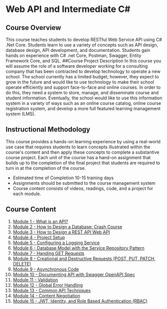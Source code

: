 # Web API and Intermediate C#
## Course Overview
This course teaches students to develop RESTful Web Service API using C# .Net Core.  Students learn to use a variety of concepts such as API design, database design, API development, and documentation.  Students gain hands on experience with C# .net Core, Postman, Swagger, Entity Framework Core, and SQL.
##Course Project Description
In this course you will assume the role of a software developer working for a consulting company that has been contracted to develop technology to operate a new school.  The school currently has a limited budget; however, they expect to grow in the future and would like to use technology to make their school operate efficiently and support face-to-face and online courses.  In order to do this, they need a system to store, manage, and disseminate course and student information.   Eventually, the school would like to use this information system in a variety of ways such as an online course catalog, online course registration system, and develop a more full featured learning management system (LMS).
## Instructional Methodology
This course provides a hands-on learning experience by using a real-world use case that requires students to learn concepts illustrated within the course's content and then apply these concepts to complete a substantive course project.  Each unit of the course has a hand-on assignment that builds up to the completion of the final project that students are required to turn in at the completion of the course.
- Estimated time of Completion 10-15 training days
- Assignments should be submitted to the course management system
- Course content consists of videos, readings, code, and a project for each module.
## Course Content
1. [Module 1 - What is an API?](module_1/README.MD)
2. [Module 2 - How to Design a Database: Crash Course](module_2/README.MD)
3. [Module 3 - How to Design a REST API Web API](module_3/README.MD)
4. [Module 4 - Project Setup](module_4/README.MD)
5. [Module 5 - Configuring a Logging Service](module_5/README.MD)
6. [Module 6 - Database Model with the Service Repository Pattern](module_6/README.MD)
7. [Module 7 - Handing GET Requests](module_7/README.MD)
8. [Module 8 - Creational and Destructive Requests (POST, PUT, PATCH, DELETE)](module_8/README.MD)
9. [Module 9 - Asynchronous Code](module_8/README.MD)
10. [Module 10 - Documenting API with Swagger OpenAPI Spec](module_9/README.MD)
11. [Module 11 - Validation](module_10/README.MD)
12. [Module 12 - Global Error Handling](module_11/README.MD)
13. [Module 13 - Common API Techniques](module_12/README.MD)
14. [Module 14 - Content Negotiation](module_13/README.MD)
15. [Module 15 - JWT, Identity, and Role Based Authentication (RBAC)](module_14/README.MD)